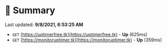 # 📖 Summary
Last updated: **9/8/2021, 6:53:25 AM**

- `GET` [https://uptimerfree.tk](https://uptimerfree.tk) - **Up** (625ms)
- `GET` [https://monitoruptimer.tk](https://monitoruptimer.tk) - **Up** (359ms)
